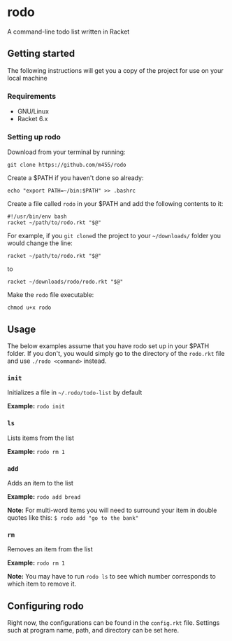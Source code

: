 # rodo

A command-line todo list written in Racket

## Getting started

The following instructions will get you a copy of the
project for use on your local machine

### Requirements

* GNU/Linux
* Racket 6.x

### Setting up rodo

Download from your terminal by running: 

`git clone https://github.com/m455/rodo`

Create a $PATH if you haven't done so already: 

`echo "export PATH=~/bin:$PATH" >> .bashrc`

Create a file called `rodo` in your $PATH and add the
following contents to it: 

```
#!/usr/bin/env bash
racket ~/path/to/rodo.rkt "$@"
```
For example, if you `git clone`d the project to your
`~/downloads/` folder you would change the line:

`racket ~/path/to/rodo.rkt "$@"` 

to 

`racket ~/downloads/rodo/rodo.rkt "$@"`

Make the `rodo` file executable: 

`chmod u+x rodo`

## Usage

The below examples assume that you have rodo set up in your
$PATH folder. If you don't, you would simply go to the
directory of the `rodo.rkt` file and use `./rodo <command>`
instead.

### `init`

Initializes a file in `~/.rodo/todo-list` by default

**Example:** `rodo init`

### `ls`

Lists items from the list
	
 **Example:** `rodo rm 1`

### `add`

Adds an item to the list

**Example:** `rodo add bread`

**Note:** For multi-word items you will need to surround your item in double quotes like this:
`$ rodo add "go to the bank"`

### `rm`

Removes an item from the list
	
**Example:** `rodo rm 1`

**Note:** You may have to run `rodo ls` to see which number corresponds to which item to remove it.

## Configuring rodo

Right now, the configurations can be found in the `config.rkt` file. Settings such at program name, path, and directory can be set here.
